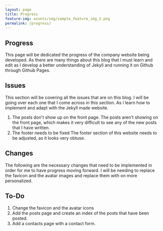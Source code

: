 ```yaml
---
layout: page
title: Progress
feature-img: assets/img/sample_feature_img_2.png
permalink: /progress/
---
```


## Progress

This page will be dedicated the progress of the company website being developed. As there are many things about this blog that I must learn and edit as I develop a better understanding of Jekyll and running it on Github through Github Pages.


## Issues

This section will be covering all the issues that are on this blog. I will be going over each one that I come across in this section. As I learn how to implement and adapt with the Jekyll made website. 

1. The posts don't show up on the front page. 
    The posts aren't showing on the front page, which makes it very difficult to see any of the new posts that I have written.
2. The footer needs to be fixed
    The footer section of this website needs to be adjusted, as it looks very obtuse.
    
## Changes

The following are the necessary changes that need to be implemented in order for me to have progress moving forward. I will be needing to replace the favicon and the avatar images and replace them with on more personalized.


## To-Do

1. Change the favicon and the avatar icons
2. Add the posts page and create an index of the posts that have been posted.
3. Add a contacts page with a contact form.
 